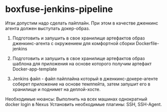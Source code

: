 # boxfuse-jenkins-pipeline

Итак допустим надо сделать пайплайн. При этом в качестве дженкинс агента должен выступать докер-образ.

1. Подготовить и запушить в свое хранилище артефактов образ дженкинс-агента с окружением для комфортной сборки Dockerfile-jenkins

2. Подготовить и запушить в свое хранилище артефактов образ шаблона для приложения на основе которого получим артефакт Docker-app-template

3. Jenkins файл - файл пайплайна который в дженкинс-докере-агенте соберет приложение на основе темлпейта, затем запушит его в хранилище и поднимет на деплой-хосте.


Необходимые нюансы:
Выполнить на всех машинах однократный docker login в Nexus
Установить необходимые плагины: SSH, SSH-Agent.
